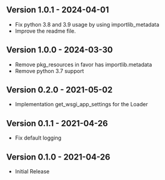 ## Version 1.0.1 - 2024-04-01

* Fix python 3.8 and 3.9 usage by using importlib_metadata
* Improve the readme file.

## Version 1.0.0 - 2024-03-30

* Remove pkg_resources in favor has importlib.metadata
* Remove python 3.7 support

## Version 0.2.0 - 2021-05-02

* Implementation get_wsgi_app_settings for the Loader

## Version 0.1.1 - 2021-04-26

* Fix default logging

## Version 0.1.0 - 2021-04-26

* Initial Release
